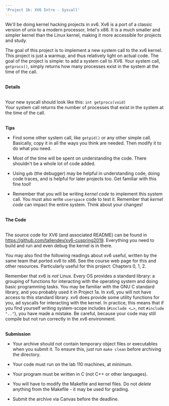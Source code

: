 ```yaml
---
'Project 1b: XV6 Intro - Syscall'
---
```


We'll be doing kernel hacking projects in xv6. Xv6 is a port of a
classic version of unix to a modern processor, Intel's x86. It is a much
smaller and simpler kernel than the Linux kernel, making it more
accessible for projects and study.

The goal of this project is to implement a new system call to the xv6
kernel. This project is just a warmup, and thus relatively light on
actual code. The goal of the project is simple: to add a system call to
XV6. Your system call, `getprocs()`, simply returns how many processes
exist in the system at the time of the call.

 \
**Details**

 \
Your new syscall should look like this: `int getprocs(void)`\
Your system call returns the number of processes that exist in the
system at the time of the call.

 \
**Tips**

-   Find some other system call, like `getpid()` or any other simple
    call. Basically, copy it in all the ways you think are needed. Then
    modify it to do what you need.

-   Most of the time will be spent on understanding the code. There
    shouldn't be a whole lot of code added.

-   Using `gdb` (the debugger) may be helpful in understanding code,
    doing code traces, and is helpful for later projects too. Get
    familiar with this fine tool!

-   Remember that you will be writing *kernel code* to implement this
    system call. You must also write `userspace` code to test it.
    Remember that *kernel code* can impact the entire system. Think
    about your changes!

 \
**The Code**

 \
The source code for XV6 (and associated README) can be found in
<https://github.com/tallendev/xv6-cuspring2019>. Everything you need to
build and run and even debug the kernel is in there.

You may also find the following readings about xv6 useful, written by
the same team that ported xv6 to x86. See the course web page for this
and other resources. Particularly useful for this project: Chapters 0,
1, 2.

Remember that xv6 is *not* Linux. Every OS provides a standard library:
a grouping of functions for interacting with the operating system and
doing basic programming tasks. You may be familiar with the GNU C
standard library, and you probably used it in Project 1a. In xv6, you
will not have access to this standard library. xv6 does provide some
utility functions for you, ad syscalls for interacting with the kernel.
In practice, this means that if you find yourself writing system-scope
includes (`#include <…>`, not `#include ".."`), you have made a mistake.
Be careful, because your code may still compile but not run correctly in
the xv6 environment.

 \
**Submission**

-   Your archive should not contain temporary object files or
    executables when you submit it. To ensure this, just run
    `make clean` before archiving the directory.

-   Your code must run on the lab 110 machines, at minimum.

-   Your program must be written in C (not C++ or other languages).

-   You will have to modify the Makefile and kernel files. Do not
    *delete* anything from the Makefile - it may be used for grading.

-   Submit the archive via Canvas before the deadline.
